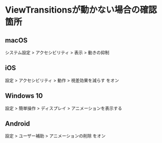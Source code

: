 # ViewTransitionsが動かない場合の確認箇所

## macOS

システム設定 > アクセシビリティ > 表示 > 動きの抑制

## iOS

設定 > アクセシビリティ > 動作 > 視差効果を減らす をオン

## Windows 10

設定 > 簡単操作 > ディスプレイ > アニメーションを表示する

## Android

設定 > ユーザー補助 > アニメーションの削除 をオン
